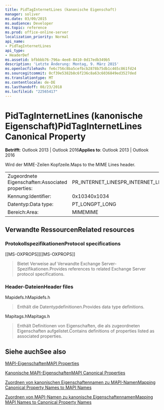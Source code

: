 ```yaml
---
title: PidTagInternetLines (kanonische Eigenschaft)
manager: soliver
ms.date: 03/09/2015
ms.audience: Developer
ms.topic: reference
ms.prod: office-online-server
localization_priority: Normal
api_name:
- PidTagInternetLines
api_type:
- HeaderDef
ms.assetid: bfbbbb76-796a-4ee8-8410-0d17edb349b5
description: 'Letzte Änderung: Montag, 9. März 2015'
ms.openlocfilehash: fe6c756c8ba5cefbcb2878b75db1c465c861fd24
ms.sourcegitcommit: 0cf39e5382b8c6f236c8a63c6036849ed3527ded
ms.translationtype: MT
ms.contentlocale: de-DE
ms.lasthandoff: 08/23/2018
ms.locfileid: "22565417"
---
```

# <a name="pidtaginternetlines-canonical-property"></a><span data-ttu-id="88594-103">PidTagInternetLines (kanonische Eigenschaft)</span><span class="sxs-lookup"><span data-stu-id="88594-103">PidTagInternetLines Canonical Property</span></span>

  
  
<span data-ttu-id="88594-104">**Betrifft**: Outlook 2013 | Outlook 2016</span><span class="sxs-lookup"><span data-stu-id="88594-104">**Applies to**: Outlook 2013 | Outlook 2016</span></span> 
  
<span data-ttu-id="88594-105">Wird der MIME-Zeilen Kopfzeile.</span><span class="sxs-lookup"><span data-stu-id="88594-105">Maps to the MIME Lines header.</span></span>
  
|||
|:-----|:-----|
|<span data-ttu-id="88594-106">Zugeordnete Eigenschaften:</span><span class="sxs-lookup"><span data-stu-id="88594-106">Associated properties:</span></span>  <br/> |<span data-ttu-id="88594-107">PR_INTERNET_LINES</span><span class="sxs-lookup"><span data-stu-id="88594-107">PR_INTERNET_LINES</span></span>  <br/> |
|<span data-ttu-id="88594-108">Kennung:</span><span class="sxs-lookup"><span data-stu-id="88594-108">Identifier:</span></span>  <br/> |<span data-ttu-id="88594-109">0x1034</span><span class="sxs-lookup"><span data-stu-id="88594-109">0x1034</span></span>  <br/> |
|<span data-ttu-id="88594-110">Datentyp:</span><span class="sxs-lookup"><span data-stu-id="88594-110">Data type:</span></span>  <br/> |<span data-ttu-id="88594-111">PT_LONG</span><span class="sxs-lookup"><span data-stu-id="88594-111">PT_LONG</span></span>  <br/> |
|<span data-ttu-id="88594-112">Bereich:</span><span class="sxs-lookup"><span data-stu-id="88594-112">Area:</span></span>  <br/> |<span data-ttu-id="88594-113">MIME</span><span class="sxs-lookup"><span data-stu-id="88594-113">MIME</span></span>  <br/> |
   
## <a name="related-resources"></a><span data-ttu-id="88594-114">Verwandte Ressourcen</span><span class="sxs-lookup"><span data-stu-id="88594-114">Related resources</span></span>

### <a name="protocol-specifications"></a><span data-ttu-id="88594-115">Protokollspezifikationen</span><span class="sxs-lookup"><span data-stu-id="88594-115">Protocol specifications</span></span>

<span data-ttu-id="88594-116">[[MS-OXPROPS]]</span><span class="sxs-lookup"><span data-stu-id="88594-116">[[MS-OXPROPS]]</span></span> 
  
> <span data-ttu-id="88594-117">Bietet Verweise auf Verwandte Exchange Server-Spezifikationen.</span><span class="sxs-lookup"><span data-stu-id="88594-117">Provides references to related Exchange Server protocol specifications.</span></span>
    
### <a name="header-files"></a><span data-ttu-id="88594-118">Header-Dateien</span><span class="sxs-lookup"><span data-stu-id="88594-118">Header files</span></span>

<span data-ttu-id="88594-119">Mapidefs.h</span><span class="sxs-lookup"><span data-stu-id="88594-119">Mapidefs.h</span></span>
  
> <span data-ttu-id="88594-120">Enthält die Datentypdefinitionen.</span><span class="sxs-lookup"><span data-stu-id="88594-120">Provides data type definitions.</span></span>
    
<span data-ttu-id="88594-121">Mapitags.h</span><span class="sxs-lookup"><span data-stu-id="88594-121">Mapitags.h</span></span>
  
> <span data-ttu-id="88594-122">Enthält Definitionen von Eigenschaften, die als zugeordneten Eigenschaften aufgelistet.</span><span class="sxs-lookup"><span data-stu-id="88594-122">Contains definitions of properties listed as associated properties.</span></span>
    
## <a name="see-also"></a><span data-ttu-id="88594-123">Siehe auch</span><span class="sxs-lookup"><span data-stu-id="88594-123">See also</span></span>



[<span data-ttu-id="88594-124">MAPI-Eigenschaften</span><span class="sxs-lookup"><span data-stu-id="88594-124">MAPI Properties</span></span>](mapi-properties.md)
  
[<span data-ttu-id="88594-125">Kanonische MAPI-Eigenschaften</span><span class="sxs-lookup"><span data-stu-id="88594-125">MAPI Canonical Properties</span></span>](mapi-canonical-properties.md)
  
[<span data-ttu-id="88594-126">Zuordnen von kanonischen Eigenschaftennamen zu MAPI-Namen</span><span class="sxs-lookup"><span data-stu-id="88594-126">Mapping Canonical Property Names to MAPI Names</span></span>](mapping-canonical-property-names-to-mapi-names.md)
  
[<span data-ttu-id="88594-127">Zuordnen von MAPI-Namen zu kanonische Eigenschaftennamen</span><span class="sxs-lookup"><span data-stu-id="88594-127">Mapping MAPI Names to Canonical Property Names</span></span>](mapping-mapi-names-to-canonical-property-names.md)

